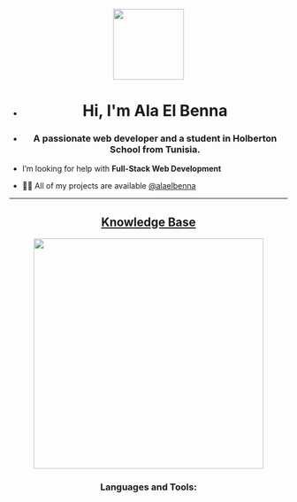 <p align="center">
  <img style="width:8rem; height:auto" src="https://cdn.dribbble.com/users/1626229/screenshots/14978408/media/55048f248647c65901935800b5838be6.jpg"/>
</p>

- <h1 align="center">Hi, I'm Ala El Benna </h1>

- <h3 font-size="20" align="center">A passionate web developer and a student in Holberton School from Tunisia.</h3>

-  I’m looking for help with **Full-Stack Web Development**
 
-  👨‍💻 All of my projects are available [@alaelbenna](github.com/alaelbenna)
  
---

<h2 align="center"><u><b>Knowledge Base</b></u></h2>

<p align="center">
  <img style="width:26rem; height:auto" src="https://media3.giphy.com/media/PmAjqmm4beKervYzFr/giphy.gif?cid=ecf05e478xml53z9q4gmpejkgoh15embz3mm0fwtlb3dejo5&rid=giphy.gif&ct=g"/>
</p>

<h3 align="center">Languages and Tools:</h3>
